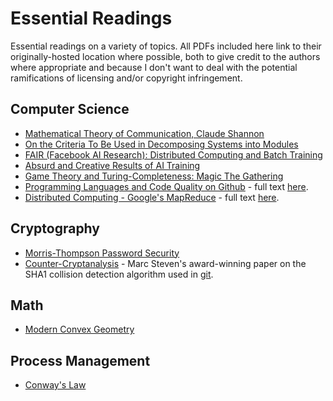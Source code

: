 # Essential Readings
Essential readings on a variety of topics. All PDFs included here link to their originally-hosted location where possible, both to give credit to the authors where appropriate and because I don't want to deal with the potential ramifications of licensing and/or copyright infringement.

## Computer Science
 - [Mathematical Theory of Communication, Claude Shannon](http://people.math.harvard.edu/~ctm/home/text/others/shannon/entropy/entropy.pd)
 - [On the Criteria To Be Used in Decomposing Systems into Modules](https://www.researchgate.net/publication/200085877_On_the_Criteria_To_Be_Used_in_Decomposing_Systems_into_Modules)
 - [FAIR (Facebook AI Research): Distributed Computing and Batch Training](https://www.researchgate.net/publication/317418674_Accurate_Large_Minibatch_SGD_Training_ImageNet_in_1_Hour)
 - [Absurd and Creative Results of AI Training](https://www.researchgate.net/publication/323694489_The_Surprising_Creativity_of_Digital_Evolution_A_Collection_of_Anecdotes_from_the_Evolutionary_Computation_and_Artificial_Life_Research_Communities)
 - [Game Theory and Turing-Completeness: Magic The Gathering](https://www.researchgate.net/publication/332590574_Magic_The_Gathering_is_Turing_Complete)
 - [Programming Languages and Code Quality on Github](https://www.researchgate.net/publication/269634115_A_large_scale_study_of_programming_languages_and_code_quality_in_github) - full text [here](https://bmcbioinformatics.biomedcentral.com/articles/10.1186/s12859-019-2903-5).
 - [Distributed Computing - Google's MapReduce](https://www.researchgate.net/publication/220851866_MapReduce_Simplified_Data_Processing_on_Large_Clusters) - full text [here](http://static.googleusercontent.com/media/research.google.com/es/us/archive/mapreduce-osdi04.pdf).

## Cryptography
 - [Morris-Thompson Password Security](https://rist.tech.cornell.edu/6431papers/MorrisThompson1979.pdf)
 - [Counter-Cryptanalysis](https://marc-stevens.nl/research/papers/C13-S.pdf) - Marc Steven's award-winning paper on the SHA1 collision detection algorithm used in [git](https://github.com/git/sha1collisiondetection).

## Math
 - [Modern Convex Geometry](http://library.msri.org/books/Book31/files/ball.pdf)

## Process Management
 - [Conway's Law](http://www.melconway.com/Home/pdf/committees.pdf)
